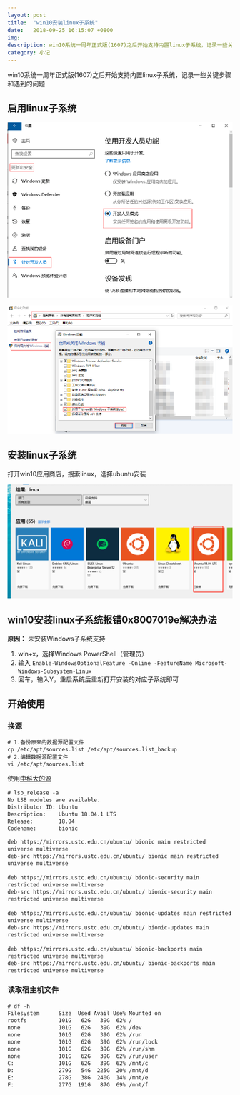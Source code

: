 ```yaml
---
layout: post
title:  "win10安装linux子系统"
date:   2018-09-25 16:15:07 +0800
img:
description: win10系统一周年正式版(1607)之后开始支持内置linux子系统，记录一些关键步骤和遇到的问题
category: 小记
---
```

win10系统一周年正式版(1607)之后开始支持内置linux子系统，记录一些关键步骤和遇到的问题

## 启用linux子系统

![启用1](/assets/img/use_linux1.png)

![启用2](/assets/img/use_linux2.png)

## 安装linux子系统

打开win10应用商店，搜索linux，选择ubuntu安装

![安装](/assets/img/install_linux.png)

## win10安装linux子系统报错0x8007019e解决办法

**原因：** 未安装Windows子系统支持

1. win+x，选择Windows PowerShell（管理员）
2. 输入 ```Enable-WindowsOptionalFeature -Online -FeatureName Microsoft-Windows-Subsystem-Linux```
3. 回车，输入Y，重启系统后重新打开安装的对应子系统即可

## 开始使用

### 换源

```
# 1.备份原来的数据源配置文件
cp /etc/apt/sources.list /etc/apt/sources.list_backup
# 2.编辑数据源配置文件
vi /etc/apt/sources.list
```

使用[中科大的源]("http://mirrors.ustc.edu.cn/help/ubuntu.html#id1")

```
# lsb_release -a
No LSB modules are available.
Distributor ID: Ubuntu
Description:    Ubuntu 18.04.1 LTS
Release:        18.04
Codename:       bionic
```
```
deb https://mirrors.ustc.edu.cn/ubuntu/ bionic main restricted universe multiverse
deb-src https://mirrors.ustc.edu.cn/ubuntu/ bionic main restricted universe multiverse

deb https://mirrors.ustc.edu.cn/ubuntu/ bionic-security main restricted universe multiverse
deb-src https://mirrors.ustc.edu.cn/ubuntu/ bionic-security main restricted universe multiverse

deb https://mirrors.ustc.edu.cn/ubuntu/ bionic-updates main restricted universe multiverse
deb-src https://mirrors.ustc.edu.cn/ubuntu/ bionic-updates main restricted universe multiverse

deb https://mirrors.ustc.edu.cn/ubuntu/ bionic-backports main restricted universe multiverse
deb-src https://mirrors.ustc.edu.cn/ubuntu/ bionic-backports main restricted universe multiverse
```

### 读取宿主机文件

```
# df -h
Filesystem      Size  Used Avail Use% Mounted on
rootfs          101G   62G   39G  62% /
none            101G   62G   39G  62% /dev
none            101G   62G   39G  62% /run
none            101G   62G   39G  62% /run/lock
none            101G   62G   39G  62% /run/shm
none            101G   62G   39G  62% /run/user
C:              101G   62G   39G  62% /mnt/c
D:              279G   54G  225G  20% /mnt/d
E:              278G   38G  240G  14% /mnt/e
F:              277G  191G   87G  69% /mnt/f
```
